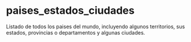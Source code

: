 # paises_estados_ciudades
Listado de todos los paises del mundo, incluyendo algunos territorios, sus estados, provincias o departamentos y algunas ciudades.
